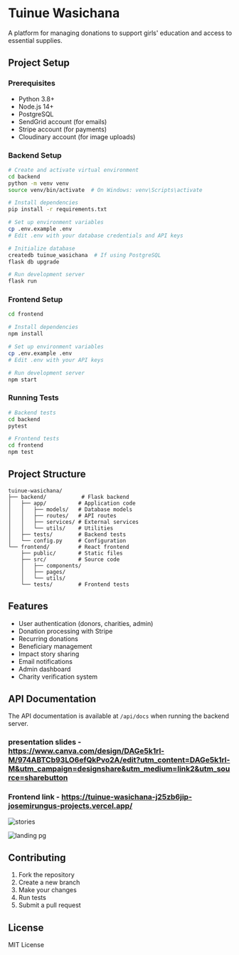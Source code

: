 # Tuinue Wasichana

A platform for managing donations to support girls' education and access to essential supplies.

## Project Setup

### Prerequisites
- Python 3.8+
- Node.js 14+
- PostgreSQL
- SendGrid account (for emails)
- Stripe account (for payments)
- Cloudinary account (for image uploads)

### Backend Setup
```bash
# Create and activate virtual environment
cd backend
python -m venv venv
source venv/bin/activate  # On Windows: venv\Scripts\activate

# Install dependencies
pip install -r requirements.txt

# Set up environment variables
cp .env.example .env
# Edit .env with your database credentials and API keys

# Initialize database
createdb tuinue_wasichana  # If using PostgreSQL
flask db upgrade

# Run development server
flask run
```

### Frontend Setup
```bash
cd frontend

# Install dependencies
npm install

# Set up environment variables
cp .env.example .env
# Edit .env with your API keys

# Run development server
npm start
```

### Running Tests
```bash
# Backend tests
cd backend
pytest

# Frontend tests
cd frontend
npm test
```

## Project Structure
```
tuinue-wasichana/
├── backend/           # Flask backend
│   ├── app/          # Application code
│   │   ├── models/   # Database models
│   │   ├── routes/   # API routes
│   │   ├── services/ # External services
│   │   └── utils/    # Utilities
│   ├── tests/        # Backend tests
│   └── config.py     # Configuration
└── frontend/         # React frontend
    ├── public/       # Static files
    ├── src/          # Source code
    │   ├── components/
    │   ├── pages/
    │   └── utils/
    └── tests/        # Frontend tests
```

## Features
- User authentication (donors, charities, admin)
- Donation processing with Stripe
- Recurring donations
- Beneficiary management
- Impact story sharing
- Email notifications
- Admin dashboard
- Charity verification system

## API Documentation
The API documentation is available at `/api/docs` when running the backend server.

### presentation slides - https://www.canva.com/design/DAGe5k1rl-M/974ABTCb93LO6efQkPvo2A/edit?utm_content=DAGe5k1rl-M&utm_campaign=designshare&utm_medium=link2&utm_source=sharebutton
### Frontend link - https://tuinue-wasichana-j25zb6jip-josemirungus-projects.vercel.app/

![stories](https://github.com/user-attachments/assets/a2d3f0bd-4c71-47c9-bb36-9fa968364d2e)

![landing pg](https://github.com/user-attachments/assets/cef84475-e373-46bc-b5e8-c16e1dc038f4)



## Contributing
1. Fork the repository
2. Create a new branch
3. Make your changes
4. Run tests
5. Submit a pull request

## License
MIT License
